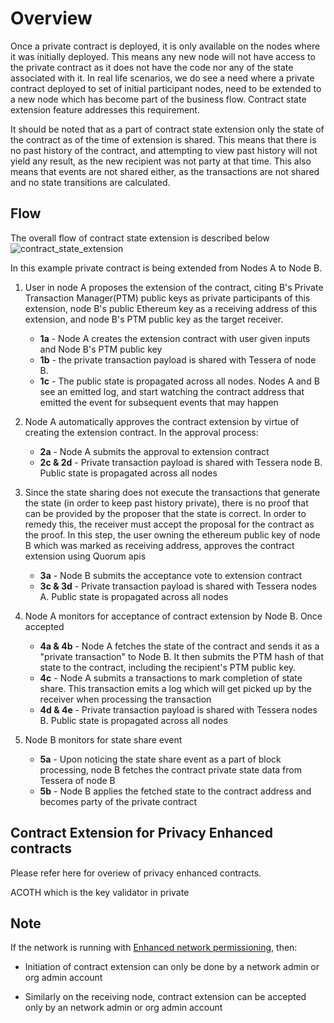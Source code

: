 # Overview
Once a private contract is deployed, it is only available on the nodes where it was initially deployed. This means any new node will not have access to the private contract as it does not have the code nor any of the state associated with it. In real life scenarios, we do see a need where a private contract deployed to set of initial participant nodes, need to be extended to a new node which has become part of the business flow. Contract state extension feature addresses this requirement. 

It should be noted that as a part of contract state extension only the state of the contract as of the time of extension is shared. This means that there is no past history of the contract, and attempting to view past history will not yield any result, as the new recipient was not party at that time. This also means that events are not shared either, as the transactions are not shared and no state transitions are calculated. 

## Flow

The overall flow of contract state extension is described below
![contract_state_extension](images/ContractStateExtension.png)  

In this example private contract is being extended from Nodes A to Node B. 

1. User in node A proposes the extension of the contract, citing B's Private Transaction Manager(PTM) public keys as private participants of this extension, node B's public Ethereum key as a receiving address of this extension, and node B's PTM public key as the target receiver. 
    - **1a** - Node A creates the extension contract with user given inputs and Node B's PTM public key
    - **1b** - the private transaction payload is shared with Tessera of node B.
    - **1c** - The public state is propagated across all nodes. Nodes A and B  see an emitted log, and start watching the contract address that emitted the event for subsequent events that may happen

1.  Node A automatically approves the contract extension by virtue of creating the extension contract. In the approval process:
    - **2a** - Node A submits the approval to extension contract 
    - **2c & 2d** - Private transaction payload is shared with Tessera node B. Public state is propagated across all nodes

1. Since the state sharing does not execute the transactions that generate the state 
   (in order to keep past history private), there is no proof that can be provided by the proposer that the state is correct. In order to remedy this, the receiver must accept the proposal for the contract as the proof. In this step, the user owning the ethereum public key of node B which was marked as receiving address, approves the contract extension using Quorum apis
    - **3a** - Node B submits the acceptance vote to extension contract
    - **3c & 3d** - Private transaction payload is shared with Tessera nodes A. Public state is propagated across all nodes

1. Node A monitors for acceptance of contract extension by Node B. Once accepted
    - **4a & 4b** - Node A fetches the state of the contract and sends it as a "private transaction" to Node B. It then submits the PTM hash of that state to the contract, including the recipient's PTM public key.
    - **4c** - Node A submits a transactions to mark completion of state share. This transaction emits a log which will get picked up by the receiver when processing the transaction
    - **4d & 4e** - Private transaction payload is shared with Tessera nodes B. Public state is propagated across all nodes

1. Node B monitors for state share event
    - **5a** - Upon noticing the state share event as a part of block processing, node B fetches the contract private state data from Tessera of node B
    - **5b** - Node B applies the fetched state to the contract address and becomes party of the private contract
    
## Contract Extension for Privacy Enhanced contracts

Please refer here for overiew of privacy enhanced contracts. 

ACOTH which is the key validator in private 


## Note
If the network is running with [Enhanced network permissioning](http://docs.goquorum.com/en/latest/Permissioning/Enhanced%20Permissions%20Model/Overview/), then:
* Initiation of contract extension can only be done by a network admin or org admin account

* Similarly on the receiving node, contract extension can be accepted only by an network admin or org admin account
 
